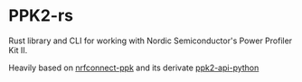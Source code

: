 # PPK2-rs

Rust library and CLI for working with Nordic Semiconductor's Power Profiler Kit II.

Heavily based on [nrfconnect-ppk](https://github.com/NordicSemiconductor/pc-nrfconnect-ppk) and its derivate [ppk2-api-python](https://github.com/IRNAS/ppk2-api-python)
